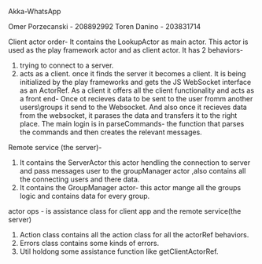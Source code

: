 Akka-WhatsApp

Omer Porzecanski - 208892992 Toren Danino - 203831714

Client actor order-
It contains the LookupActor as main actor.
This actor is used as the play framework actor and as client actor.
It has 2 behaviors- 
1. trying to connect to a server.
2. acts as a client.
once it finds the server it becomes a client.
It is being initialized by the play frameworks and gets the JS WebSocket interface as an ActorRef.
As a client it offers all the client functionality and acts as a front end-
Once ot recieves data to be sent to the user fromm another users\groups it send to the Websocket.
And also once it recieves data  from the websocket, it parases the data and transfers it to the right place.
The main login is in parseCommands- the function that parses the commands and then creates the relevant messages.

Remote service (the server)-
1. It contains the ServerActor
this actor hendling the connection to server and pass messages user to the groupManager actor ,also contains all the connecting users and there data.
2. It contains the GroupManager actor-
this actor mange all the groups logic and contains data for every group.

actor ops - is assistance class for client app and the remote service(the server)
1. Action class contains all the action class for all the actorRef behaviors.
2. Errors class contains some kinds of errors.
3. Util holdong some assistance function like getClientActorRef.
